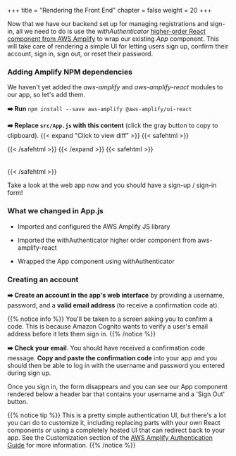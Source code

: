 +++
title = "Rendering the Front End"
chapter = false
weight = 20
+++

Now that we have our backend set up for managing registrations and sign-in, all we need to do is use the _withAuthenticator_ [higher-order React component from AWS Amplify](https://aws-amplify.github.io/amplify-js/media/authentication_guide.html#using-components-in-react) to wrap our existing _App_ component. This will take care of rendering a simple UI for letting users sign up, confirm their account, sign in, sign out, or reset their password.

### Adding Amplify NPM dependencies

We haven't yet added the *aws-amplify* and *aws-amplify-react* modules to our app, so let's add them.

**➡️ Run** `npm install --save aws-amplify @aws-amplify/ui-react`

**➡️ Replace `src/App.js` with** <span class="clipBtn clipboard" data-clipboard-target="#id83f54c0769f7d11fbbb29e43cf451a8cd4257b04videokycsrcAppjs"><strong>this content</strong></span> (click the gray button to copy to clipboard). 
{{< expand "Click to view diff" >}} {{< safehtml >}}
<div id="diff-id83f54c0769f7d11fbbb29e43cf451a8cd4257b04videokycsrcAppjs"></div> <script type="text/template" data-diff-for="diff-id83f54c0769f7d11fbbb29e43cf451a8cd4257b04videokycsrcAppjs">commit 83f54c0769f7d11fbbb29e43cf451a8cd4257b04
Author: Sathish <sat.hariharan@gmail.com>
Date:   Tue Aug 4 21:40:22 2020 +0530

    add authentication

diff --git a/video-kyc/src/App.js b/video-kyc/src/App.js
index 2ca7f84..94ca89e 100644
--- a/video-kyc/src/App.js
+++ b/video-kyc/src/App.js
@@ -1,7 +1,12 @@
 import React from 'react';
-import logo from './logo.svg';
+import { withAuthenticator} from '@aws-amplify/ui-react';
+
 import './App.css';
 
+import Amplify from 'aws-amplify';
+import awsconfig from './aws-exports';
+Amplify.configure(awsconfig);
+
 function App() {
   return (
     <div className="App">
@@ -12,4 +17,4 @@ function App() {
   );
 }
 
-export default App;
+export default withAuthenticator(App);
</script>
{{< /safehtml >}} {{< /expand >}}
{{< safehtml >}}
<textarea id="id83f54c0769f7d11fbbb29e43cf451a8cd4257b04videokycsrcAppjs" style="position: relative; left: -1000px; width: 1px; height: 1px;">import React from 'react';
import { withAuthenticator} from '@aws-amplify/ui-react';

import './App.css';

import Amplify from 'aws-amplify';
import awsconfig from './aws-exports';
Amplify.configure(awsconfig);

function App() {
  return (
    <div className="App">
      <header className="App-header">
        Hello World !
      </header>
    </div>
  );
}

export default withAuthenticator(App);

</textarea>
{{< /safehtml >}}

Take a look at the web app now and you should have a sign-up / sign-in form!

### What we changed in App.js

- Imported and configured the AWS Amplify JS library

- Imported the withAuthenticator higher order component from aws-amplify-react

- Wrapped the App component using withAuthenticator

### Creating an account

**➡️ Create an account in the app's web interface** by providing a username, password, and a **valid email address** (to receive a confirmation code at).

{{% notice info %}}
You'll be taken to a screen asking you to confirm a code. This is because Amazon Cognito wants to verify a user's email address before it lets them sign in. 
{{% /notice %}}

**➡️ Check your email**. You should have received a confirmation code message. **Copy and paste the confirmation code** into your app and you should then be able to log in with the username and password you entered during sign up. 

Once you sign in, the form disappears and you can see our App component rendered below a header bar that contains your username and a 'Sign Out' button.

{{% notice tip %}}
This is a pretty simple authentication UI, but there's a lot you can do to customize it, including replacing parts with your own React components or using a completely hosted UI that can redirect back to your app. See the Customization section of the [AWS Amplify Authentication Guide](https://aws.github.io/aws-amplify/media/authentication_guide#customization) for more information.
{{% /notice %}}